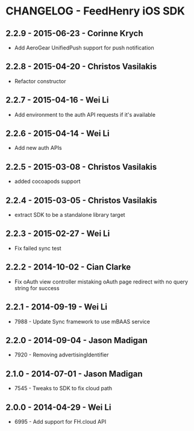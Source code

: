 # CHANGELOG - FeedHenry iOS SDK

## 2.2.9 - 2015-06-23 - Corinne Krych
* Add AeroGear UnifiedPush support for push notification

## 2.2.8 - 2015-04-20 - Christos Vasilakis
* Refactor constructor

## 2.2.7 - 2015-04-16 - Wei Li
* Add environment to the auth API requests if it's available

## 2.2.6 - 2015-04-14 - Wei Li
* Add new auth APIs

## 2.2.5 - 2015-03-08 - Christos Vasilakis
* added cocoapods support

## 2.2.4 - 2015-03-05 - Christos Vasilakis
* extract SDK to be a standalone library target

## 2.2.3 - 2015-02-27 - Wei Li
* Fix failed sync test

## 2.2.2 - 2014-10-02 - Cian Clarke

* Fix oAuth view controller mistaking oAuth page redirect with no query string for success

## 2.2.1 - 2014-09-19 - Wei Li

* 7988 - Update Sync framework to use mBAAS service

## 2.2.0 - 2014-09-04 - Jason Madigan

* 7920 - Removing advertisingIdentifier

## 2.1.0 - 2014-07-01 - Jason Madigan

* 7545 - Tweaks to SDK to fix cloud path

## 2.0.0 - 2014-04-29 - Wei Li

* 6995 - Add support for FH.cloud API

